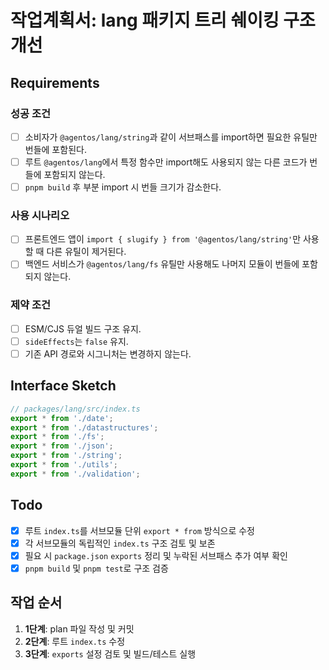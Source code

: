 # 작업계획서: lang 패키지 트리 쉐이킹 구조 개선

## Requirements

### 성공 조건

- [ ] 소비자가 `@agentos/lang/string`과 같이 서브패스를 import하면 필요한 유틸만 번들에 포함된다.
- [ ] 루트 `@agentos/lang`에서 특정 함수만 import해도 사용되지 않는 다른 코드가 번들에 포함되지 않는다.
- [ ] `pnpm build` 후 부분 import 시 번들 크기가 감소한다.

### 사용 시나리오

- [ ] 프론트엔드 앱이 `import { slugify } from '@agentos/lang/string'`만 사용할 때 다른 유틸이 제거된다.
- [ ] 백엔드 서비스가 `@agentos/lang/fs` 유틸만 사용해도 나머지 모듈이 번들에 포함되지 않는다.

### 제약 조건

- [ ] ESM/CJS 듀얼 빌드 구조 유지.
- [ ] `sideEffects`는 `false` 유지.
- [ ] 기존 API 경로와 시그니처는 변경하지 않는다.

## Interface Sketch

```typescript
// packages/lang/src/index.ts
export * from './date';
export * from './datastructures';
export * from './fs';
export * from './json';
export * from './string';
export * from './utils';
export * from './validation';
```

## Todo

- [x] 루트 `index.ts`를 서브모듈 단위 `export * from` 방식으로 수정
- [x] 각 서브모듈의 독립적인 `index.ts` 구조 검토 및 보존
- [x] 필요 시 `package.json` `exports` 정리 및 누락된 서브패스 추가 여부 확인
- [x] `pnpm build` 및 `pnpm test`로 구조 검증

## 작업 순서

1. **1단계**: plan 파일 작성 및 커밋
2. **2단계**: 루트 `index.ts` 수정
3. **3단계**: `exports` 설정 검토 및 빌드/테스트 실행
